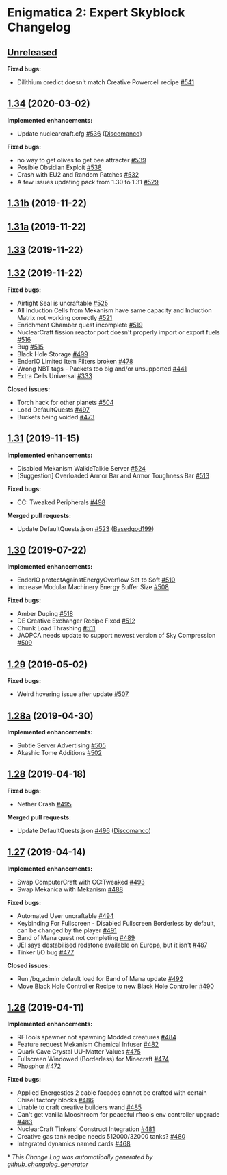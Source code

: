# Enigmatica 2: Expert Skyblock Changelog

## [Unreleased](https://github.com/NillerMedDild/Enigmatica2ExpertSkyblock/tree/HEAD)

**Fixed bugs:**

- Dilithium oredict doesn't match Creative Powercell recipe [\#541](https://github.com/NillerMedDild/Enigmatica2ExpertSkyblock/issues/541)

## [1.34](https://github.com/NillerMedDild/Enigmatica2ExpertSkyblock/tree/1.34) (2020-03-02)
**Implemented enhancements:**

- Update nuclearcraft.cfg [\#536](https://github.com/NillerMedDild/Enigmatica2ExpertSkyblock/pull/536) ([Discomanco](https://github.com/Discomanco))

**Fixed bugs:**

- no way to get olives to get bee attracter [\#539](https://github.com/NillerMedDild/Enigmatica2ExpertSkyblock/issues/539)
- Posible Obsidian Exploit [\#538](https://github.com/NillerMedDild/Enigmatica2ExpertSkyblock/issues/538)
- Crash with EU2 and Random Patches [\#532](https://github.com/NillerMedDild/Enigmatica2ExpertSkyblock/issues/532)
- A few issues updating pack from 1.30 to 1.31 [\#529](https://github.com/NillerMedDild/Enigmatica2ExpertSkyblock/issues/529)

## [1.31b](https://github.com/NillerMedDild/Enigmatica2ExpertSkyblock/tree/1.31b) (2019-11-22)
## [1.31a](https://github.com/NillerMedDild/Enigmatica2ExpertSkyblock/tree/1.31a) (2019-11-22)
## [1.33](https://github.com/NillerMedDild/Enigmatica2ExpertSkyblock/tree/1.33) (2019-11-22)
## [1.32](https://github.com/NillerMedDild/Enigmatica2ExpertSkyblock/tree/1.32) (2019-11-22)
**Fixed bugs:**

- Airtight Seal is uncraftable [\#525](https://github.com/NillerMedDild/Enigmatica2ExpertSkyblock/issues/525)
- All Induction Cells from Mekanism have same capacity and Induction Matrix not working correctly [\#521](https://github.com/NillerMedDild/Enigmatica2ExpertSkyblock/issues/521)
- Enrichment Chamber quest incomplete [\#519](https://github.com/NillerMedDild/Enigmatica2ExpertSkyblock/issues/519)
- NuclearCraft fission reactor port doesn't properly import or export fuels [\#516](https://github.com/NillerMedDild/Enigmatica2ExpertSkyblock/issues/516)
- Bug  [\#515](https://github.com/NillerMedDild/Enigmatica2ExpertSkyblock/issues/515)
- Black Hole Storage [\#499](https://github.com/NillerMedDild/Enigmatica2ExpertSkyblock/issues/499)
- EnderIO Limited Item Filters broken [\#478](https://github.com/NillerMedDild/Enigmatica2ExpertSkyblock/issues/478)
- Wrong NBT tags - Packets too big and/or unsupported [\#441](https://github.com/NillerMedDild/Enigmatica2ExpertSkyblock/issues/441)
- Extra Cells Universal  [\#333](https://github.com/NillerMedDild/Enigmatica2ExpertSkyblock/issues/333)

**Closed issues:**

- Torch hack for other planets [\#504](https://github.com/NillerMedDild/Enigmatica2ExpertSkyblock/issues/504)
- Load DefaultQuests [\#497](https://github.com/NillerMedDild/Enigmatica2ExpertSkyblock/issues/497)
- Buckets being voided [\#473](https://github.com/NillerMedDild/Enigmatica2ExpertSkyblock/issues/473)

## [1.31](https://github.com/NillerMedDild/Enigmatica2ExpertSkyblock/tree/1.31) (2019-11-15)
**Implemented enhancements:**

- Disabled Mekanism WalkieTalkie Server [\#524](https://github.com/NillerMedDild/Enigmatica2ExpertSkyblock/issues/524)
- \[Suggestion\] Overloaded Armor Bar and Armor Toughness Bar [\#513](https://github.com/NillerMedDild/Enigmatica2ExpertSkyblock/issues/513)

**Fixed bugs:**

- CC: Tweaked Peripherals [\#498](https://github.com/NillerMedDild/Enigmatica2ExpertSkyblock/issues/498)

**Merged pull requests:**

- Update DefaultQuests.json [\#523](https://github.com/NillerMedDild/Enigmatica2ExpertSkyblock/pull/523) ([Basedgod199](https://github.com/Basedgod199))

## [1.30](https://github.com/NillerMedDild/Enigmatica2ExpertSkyblock/tree/1.30) (2019-07-22)
**Implemented enhancements:**

- EnderIO protectAgainstEnergyOverflow Set to Soft [\#510](https://github.com/NillerMedDild/Enigmatica2ExpertSkyblock/issues/510)
- Increase Modular Machinery Energy Buffer Size [\#508](https://github.com/NillerMedDild/Enigmatica2ExpertSkyblock/issues/508)

**Fixed bugs:**

- Amber Duping [\#518](https://github.com/NillerMedDild/Enigmatica2ExpertSkyblock/issues/518)
- DE Creative Exchanger Recipe Fixed [\#512](https://github.com/NillerMedDild/Enigmatica2ExpertSkyblock/issues/512)
- Chunk Load Thrashing [\#511](https://github.com/NillerMedDild/Enigmatica2ExpertSkyblock/issues/511)
- JAOPCA needs update to support newest version of Sky Compression [\#509](https://github.com/NillerMedDild/Enigmatica2ExpertSkyblock/issues/509)

## [1.29](https://github.com/NillerMedDild/Enigmatica2ExpertSkyblock/tree/1.29) (2019-05-02)
**Fixed bugs:**

- Weird hovering issue after update [\#507](https://github.com/NillerMedDild/Enigmatica2ExpertSkyblock/issues/507)

## [1.28a](https://github.com/NillerMedDild/Enigmatica2ExpertSkyblock/tree/1.28a) (2019-04-30)
**Implemented enhancements:**

- Subtle Server Advertising [\#505](https://github.com/NillerMedDild/Enigmatica2ExpertSkyblock/issues/505)
- Akashic Tome Additions [\#502](https://github.com/NillerMedDild/Enigmatica2ExpertSkyblock/issues/502)

## [1.28](https://github.com/NillerMedDild/Enigmatica2ExpertSkyblock/tree/1.28) (2019-04-18)
**Fixed bugs:**

- Nether Crash [\#495](https://github.com/NillerMedDild/Enigmatica2ExpertSkyblock/issues/495)

**Merged pull requests:**

- Update DefaultQuests.json [\#496](https://github.com/NillerMedDild/Enigmatica2ExpertSkyblock/pull/496) ([Discomanco](https://github.com/Discomanco))

## [1.27](https://github.com/NillerMedDild/Enigmatica2ExpertSkyblock/tree/1.27) (2019-04-14)
**Implemented enhancements:**

- Swap ComputerCraft with CC:Tweaked [\#493](https://github.com/NillerMedDild/Enigmatica2ExpertSkyblock/issues/493)
- Swap Mekanica with Mekanism [\#488](https://github.com/NillerMedDild/Enigmatica2ExpertSkyblock/issues/488)

**Fixed bugs:**

- Automated User uncraftable [\#494](https://github.com/NillerMedDild/Enigmatica2ExpertSkyblock/issues/494)
- Keybinding For Fullscreen - Disabled Fullscreen Borderless by default, can be changed by the player [\#491](https://github.com/NillerMedDild/Enigmatica2ExpertSkyblock/issues/491)
- Band of Mana quest not completing [\#489](https://github.com/NillerMedDild/Enigmatica2ExpertSkyblock/issues/489)
- JEI says destabilised redstone available on Europa, but it isn't [\#487](https://github.com/NillerMedDild/Enigmatica2ExpertSkyblock/issues/487)
- Tinker I/O bug [\#477](https://github.com/NillerMedDild/Enigmatica2ExpertSkyblock/issues/477)

**Closed issues:**

- Run /bq\_admin default load for Band of Mana update [\#492](https://github.com/NillerMedDild/Enigmatica2ExpertSkyblock/issues/492)
- Move Black Hole Controller Recipe to new Black Hole Controller [\#490](https://github.com/NillerMedDild/Enigmatica2ExpertSkyblock/issues/490)

## [1.26](https://github.com/NillerMedDild/Enigmatica2ExpertSkyblock/tree/1.26) (2019-04-11)
**Implemented enhancements:**

- RFTools spawner not spawning Modded creatures [\#484](https://github.com/NillerMedDild/Enigmatica2ExpertSkyblock/issues/484)
- Feature request Mekanism Chemical Infuser [\#482](https://github.com/NillerMedDild/Enigmatica2ExpertSkyblock/issues/482)
- Quark Cave Crystal UU-Matter Values [\#475](https://github.com/NillerMedDild/Enigmatica2ExpertSkyblock/issues/475)
- Fullscreen Windowed \(Borderless\) for Minecraft [\#474](https://github.com/NillerMedDild/Enigmatica2ExpertSkyblock/issues/474)
- Phosphor [\#472](https://github.com/NillerMedDild/Enigmatica2ExpertSkyblock/issues/472)

**Fixed bugs:**

- Applied Energestics 2 cable facades cannot be crafted with certain Chisel factory blocks [\#486](https://github.com/NillerMedDild/Enigmatica2ExpertSkyblock/issues/486)
- Unable to craft creative builders wand [\#485](https://github.com/NillerMedDild/Enigmatica2ExpertSkyblock/issues/485)
- Can't get vanilla Mooshroom for peaceful rftools env controller upgrade [\#483](https://github.com/NillerMedDild/Enigmatica2ExpertSkyblock/issues/483)
- NuclearCraft Tinkers' Construct Integration [\#481](https://github.com/NillerMedDild/Enigmatica2ExpertSkyblock/issues/481)
- Creative gas tank recipe needs 512000/32000 tanks? [\#480](https://github.com/NillerMedDild/Enigmatica2ExpertSkyblock/issues/480)
- Integrated dynamics named cards [\#468](https://github.com/NillerMedDild/Enigmatica2ExpertSkyblock/issues/468)



\* *This Change Log was automatically generated by [github_changelog_generator](https://github.com/skywinder/Github-Changelog-Generator)*